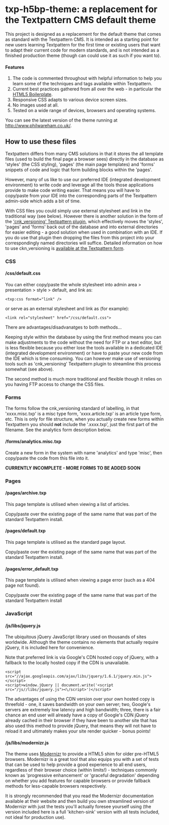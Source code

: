 # txp-h5bp-theme: a replacement for the Textpattern CMS default theme

This project is designed as a replacement for the default theme that comes as standard with the Textpattern CMS. It is intended as a starting point for new users learning Textpattern for the first time or existing users that want to adapt their current code for modern standards, and is not intended as a finished production theme (though can could use it as such if you want to).

#### Features

1. The code is commented throughout with helpful information to help you learn some of the techniques and tags available within Textpattern.
2. Current best practices gathered from all over the web - in particular the [HTML5 Boilerplate](http://html5boilerplate.com/).
3. Responsive CSS adapts to various device screen sizes.
4. No images used at all.
5. Tested on a wide range of devices, browsers and operating systems.

You can see the latest version of the theme running at http://www.philwareham.co.uk/.

## How to use these files

Textpattern differs from many CMS solutions in that it stores the all template files (used to build the final page a browser sees) directly in the database as 'styles' (the CSS styling), 'pages' (the main page templates) and 'forms' snippets of code and logic that form building blocks within the 'pages'.

However, many of us like to use our preferred IDE (integrated development environment) to write code and leverage all the tools those applications provide to make code writing easier. That means you will have to copy/paste from your IDE into the corresponding parts of the Textpattern admin-side which adds a bit of time.

With CSS files you could simply use external stylesheet and link in the traditional way (see below). However there is another solution in the form of the ['cnk_versioning' Textpattern plugin](http://forum.textpattern.com/viewtopic.php?id=27516), which effectively moves the 'styles', 'pages' and 'forms' back out of the database and into external directories for easier editing - a good solution when used in combination with an IDE. If you do use that plugin then dropping the files from this project into your correspondingly named directories will suffice. Detailed information on how to use ckn_versioning is [available at the Textpattern form](http://forum.textpattern.com/viewtopic.php?id=27516).

### CSS

#### /css/default.css

You can either copy/paste the whole stylesheet into admin area > presentation > style > default, and link as:

    <txp:css format="link" />

or serve as an external stylesheet and link as (for example):

    <link rel="stylesheet" href="/css/default.css">

There are advantages/disadvanatges to both methods...

Keeping style within the database by using the first method means you can make adjustments to the code without the need for FTP or a text editor, but is less flexible because you either lose the tools available in a dedicated IDE (integrated development environment) or have to paste your new code from the IDE which is time consuming. You can however make use of versioning tools such as 'cnk_versioning' Textpattern plugin to streamline this process somewhat (see above).

The second method is much more traditional and flexible though it relies on you having FTP access to change the CSS files.

### Forms

The forms follow the cnk_versioning standard of labelling, in that 'xxxx.misc.txp' is a misc type form, 'xxxx.article.txp' is an article type form, etc. This is only for file structure, when you actually create new forms within Textpattern you should **not** include the '.xxxx.txp', just the first part of the filename. See the analytics form description below.

#### /forms/analytics.misc.txp

Create a new form in the system with name 'analytics' and type 'misc', then copy/paste the code from this file into it.

**CURRENTLY INCOMPLETE - MORE FORMS TO BE ADDED SOON**

### Pages

#### /pages/archive.txp

This page template is utilised when viewing a list of articles.

Copy/paste over the existing page of the same name that was part of the standard Textpattern install.

#### /pages/default.txp

This page template is utilised as the standard page layout.

Copy/paste over the existing page of the same name that was part of the standard Textpattern install.

#### /pages/error_default.txp

This page template is utilised when viewing a page error (such as a 404 page not found).

Copy/paste over the existing page of the same name that was part of the standard Textpattern install

### JavaScript

#### /js/libs/jquery.js

The ubiquitous jQuery JavaScript library used on thousands of sites worldwide. Although the theme contains no elements that actually require jQuery, it is included here for convenience.

Note that preferred link is via Google's CDN hosted copy of jQuery, with a fallback to the locally hosted copy if the CDN is unavailable.

    <script src="//ajax.googleapis.com/ajax/libs/jquery/1.6.1/jquery.min.js"></script>
    <script>window.jQuery || document.write('<script src="/js//libs/jquery.js"><\/script>')</script>

The advantages of using the CDN version over your own hosted copy is threefold - one, it saves bandwidth on your own server; two, Google's servers are extremely low latency and high bandwidth; three, there is a fair chance an end user will already have a copy of Google's CDN jQuery already cached in their browser if they have been to another site that has also used this method to provide jQuery, that means they will not have to reload it and ultimately makes your site render quicker - bonus points!

#### /js/libs/modernizr.js

The theme uses [Modernizr](http://www.modernizr.com/) to provide a HTML5 shim for older pre-HTML5 browsers. Modernizr is a great tool that also equips you with a set of tests that can be used to help provide a good experience to all end users, regardless of their browser choice (within limits!) - techniques commonly known as 'progressive enhancement' or 'graceful degradation' depending on whether you add features for capable browsers or provide fallback methods for less-capable browsers respectively.

It is strongly recommended that you read the Modernizr documentation available at their website and then build you own streamlined version of Modernizr with just the tests you'll actually foresee yourself using (the version included here is a full 'kitchen-sink' version with all tests included, not ideal for production use).
